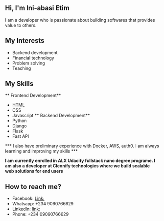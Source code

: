 
## Hi, I'm Ini-abasi Etim
  I am a developer who is passionate about building softwares that provides value to others.
  
## My Interests
 - Backend development
 - Financial technology
 - Problem solving
 - Teaching

## My Skills
** Frontend Development**
- HTML
- CSS
- Javascript
** Backend Development**
- Python
- Django
- Flask
- Fast API

*** I also have preliminary experience with Docker, AWS, auth0. I am always learning and improving my skills ***

**I am currently enrolled in ALX Udacity fullstack nano degree programe. 
I am also a developer at Cleonify technologies where we build scalable web solutions for end users**

## How to reach me?
- Facebook: [Link:](https://web.facebook.com/iniabasi.etim.90)
- Whatsapp: +234 9060766629
- LinkedIn: [link:](www.linkedin.com/in/ini-abasi-etim-804012217)
- Phone: +234 09060766629

